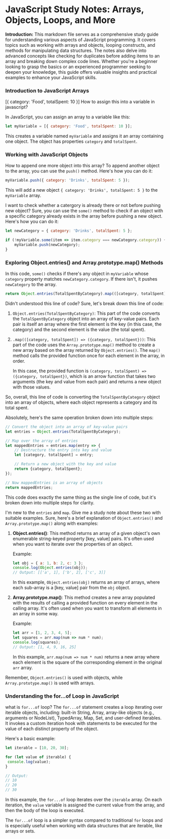 # **JavaScript Study Notes: Arrays, Objects, Loops, and More**

**Introduction:** This markdown file serves as a comprehensive study guide for understanding various aspects of JavaScript programming. It covers topics such as working with arrays and objects, looping constructs, and methods for manipulating data structures. The notes also delve into advanced concepts like checking for duplicates before adding items to an array and breaking down complex code lines. Whether you're a beginner looking to grasp the basics or an experienced programmer seeking to deepen your knowledge, this guide offers valuable insights and practical examples to enhance your JavaScript skills.

### Introduction to JavaScript Arrays

[{ category: 'Food', totalSpent: 10 }]
How to assign this into a variable in javascript?

In JavaScript, you can assign an array to a variable like this:

```javascript
let myVariable = [{ category: 'Food', totalSpent: 10 }];
```

This creates a variable named `myVariable` and assigns it an array containing one object. The object has properties `category` and `totalSpent`.

### Working with JavaScript Objects

How to append one more object into this array?
To append another object to the array, you can use the `push()` method. Here's how you can do it:

```javascript
myVariable.push({ category: 'Drinks', totalSpent: 5 });
```

This will add a new object `{ category: 'Drinks', totalSpent: 5 }` to the `myVariable` array.

I want to check whether a catergory is already there or not before pushing new object?
Sure, you can use the `some()` method to check if an object with a specific category already exists in the array before pushing a new object. Here's how you can do it:

```javascript
let newCategory = { category: 'Drinks', totalSpent: 5 };

if (!myVariable.some(item => item.category === newCategory.category)) {
    myVariable.push(newCategory);
}
```
### Exploring Object.entries() and Array.prototype.map() Methods

In this code, `some()` checks if there's any object in `myVariable` whose `category` property matches `newCategory.category`. If there isn't, it pushes `newCategory` to the array.

```js
return Object.entries(TotalSpentByCategory).map(([category, totalSpent]) => ({category, totalSpent}));
```
Didn't understood this line of code?
Sure, let's break down this line of code:

1. `Object.entries(TotalSpentByCategory)`: This part of the code converts the `TotalSpentByCategory` object into an array of key-value pairs. Each pair is itself an array where the first element is the key (in this case, the category) and the second element is the value (the total spent).

2. `.map(([category, totalSpent]) => ({category, totalSpent}))`: This part of the code uses the `Array.prototype.map()` method to create a new array based on the array returned by `Object.entries()`. The `map()` method calls the provided function once for each element in the array, in order.

   In this case, the provided function is `(category, totalSpent) => ({category, totalSpent})`, which is an arrow function that takes two arguments (the key and value from each pair) and returns a new object with those values.

So, overall, this line of code is converting the `TotalSpentByCategory` object into an array of objects, where each object represents a category and its total spent.

Absolutely, here's the same operation broken down into multiple steps:

```javascript
// Convert the object into an array of key-value pairs
let entries = Object.entries(TotalSpentByCategory);

// Map over the array of entries
let mappedEntries = entries.map(entry => {
    // Destructure the entry into key and value
    let [category, totalSpent] = entry;

    // Return a new object with the key and value
    return {category, totalSpent};
});

// Now mappedEntries is an array of objects
return mappedEntries;
```

This code does exactly the same thing as the single line of code, but it's broken down into multiple steps for clarity.

I'm new to the ```entries``` and ```map```. Give me a study note about these two with suitable examples.
Sure, here's a brief explanation of `Object.entries()` and `Array.prototype.map()` along with examples:

1. **Object.entries()**: This method returns an array of a given object's own enumerable string-keyed property [key, value] pairs. It's often used when you want to iterate over the properties of an object.

   Example:
   ```javascript
   let obj = { a: 1, b: 2, c: 3 };
   console.log(Object.entries(obj));
   // Output: [['a', 1], ['b', 2], ['c', 3]]
   ```
   In this example, `Object.entries(obj)` returns an array of arrays, where each sub-array is a [key, value] pair from the `obj` object.

2. **Array.prototype.map()**: This method creates a new array populated with the results of calling a provided function on every element in the calling array. It's often used when you want to transform all elements in an array in some way.

   Example:
   ```javascript
   let arr = [1, 2, 3, 4, 5];
   let squares = arr.map(num => num * num);
   console.log(squares);
   // Output: [1, 4, 9, 16, 25]
   ```
   In this example, `arr.map(num => num * num)` returns a new array where each element is the square of the corresponding element in the original `arr` array.

Remember, `Object.entries()` is used with objects, while `Array.prototype.map()` is used with arrays.

### Understanding the for...of Loop in JavaScript

what is ```for...of``` loop?
The `for...of` statement creates a loop iterating over iterable objects, including: built-in String, Array, array-like objects (e.g., arguments or NodeList), TypedArray, Map, Set, and user-defined iterables. It invokes a custom iteration hook with statements to be executed for the value of each distinct property of the object.

Here's a basic example:

```javascript
let iterable = [10, 20, 30];

for (let value of iterable) {
 console.log(value);
}

// Output:
// 10
// 20
// 30
```

In this example, the `for...of` loop iterates over the `iterable` array. On each iteration, the `value` variable is assigned the current value from the array, and then the body of the loop is executed.

The `for...of` loop is a simpler syntax compared to traditional `for` loops and is especially useful when working with data structures that are iterable, like arrays or sets.
